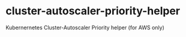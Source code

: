 # cluster-autoscaler-priority-helper
Kubernernetes Cluster-Autoscaler Priority helper (for AWS only)
